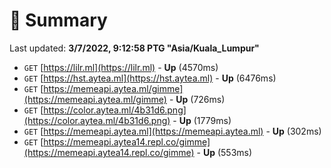 # 📖 Summary
Last updated: **3/7/2022, 9:12:58 PTG "Asia/Kuala_Lumpur"**

- `GET` [https://lilr.ml](https://lilr.ml) - **Up** (4570ms)
- `GET` [https://hst.aytea.ml](https://hst.aytea.ml) - **Up** (6476ms)
- `GET` [https://memeapi.aytea.ml/gimme](https://memeapi.aytea.ml/gimme) - **Up** (726ms)
- `GET` [https://color.aytea.ml/4b31d6.png](https://color.aytea.ml/4b31d6.png) - **Up** (1779ms)
- `GET` [https://memeapi.aytea.ml](https://memeapi.aytea.ml) - **Up** (302ms)
- `GET` [https://memeapi.aytea14.repl.co/gimme](https://memeapi.aytea14.repl.co/gimme) - **Up** (553ms)
